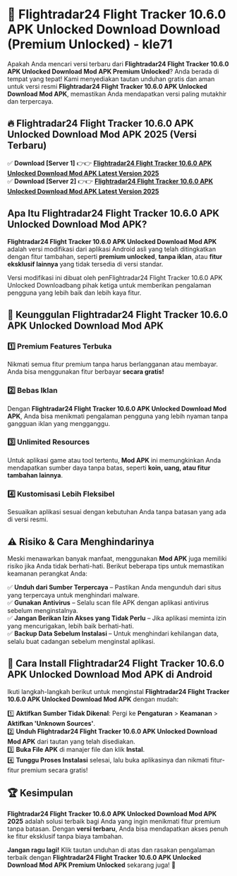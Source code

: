# 🎯 Flightradar24 Flight Tracker 10.6.0 APK Unlocked Download  Download (Premium Unlocked) -  kle71

Apakah Anda mencari versi terbaru dari **Flightradar24 Flight Tracker 10.6.0 APK Unlocked Download Mod APK Premium Unlocked**? Anda berada di tempat yang tepat! Kami menyediakan tautan unduhan gratis dan aman untuk versi resmi **Flightradar24 Flight Tracker 10.6.0 APK Unlocked Download Mod APK**, memastikan Anda mendapatkan versi paling mutakhir dan terpercaya.

## 🔥 Flightradar24 Flight Tracker 10.6.0 APK Unlocked Download Mod APK 2025 (Versi Terbaru)

✅ **Download [Server 1]** 👉👉 [**Flightradar24 Flight Tracker 10.6.0 APK Unlocked Download Mod APK Latest Version 2025**](https://momento.my/?title=Flightradar24_Flight_Tracker_10.6.0_APK_Unlocked_Download)  
✅ **Download [Server 2]** 👉👉 [**Flightradar24 Flight Tracker 10.6.0 APK Unlocked Download Mod APK Latest Version 2025**](https://momento.my/?title=Flightradar24_Flight_Tracker_10.6.0_APK_Unlocked_Download)  

## Apa Itu Flightradar24 Flight Tracker 10.6.0 APK Unlocked Download Mod APK?

**Flightradar24 Flight Tracker 10.6.0 APK Unlocked Download Mod APK** adalah versi modifikasi dari aplikasi Android asli yang telah ditingkatkan dengan fitur tambahan, seperti **premium unlocked**, **tanpa iklan**, atau **fitur eksklusif lainnya** yang tidak tersedia di versi standar.

Versi modifikasi ini dibuat oleh penFlightradar24 Flight Tracker 10.6.0 APK Unlocked Downloadbang pihak ketiga untuk memberikan pengalaman pengguna yang lebih baik dan lebih kaya fitur.

## 🎯 Keunggulan Flightradar24 Flight Tracker 10.6.0 APK Unlocked Download Mod APK

### 1️⃣ Premium Features Terbuka
Nikmati semua fitur premium tanpa harus berlangganan atau membayar. Anda bisa menggunakan fitur berbayar **secara gratis!**

### 2️⃣ Bebas Iklan
Dengan **Flightradar24 Flight Tracker 10.6.0 APK Unlocked Download Mod APK**, Anda bisa menikmati pengalaman pengguna yang lebih nyaman tanpa gangguan iklan yang mengganggu.

### 3️⃣ Unlimited Resources
Untuk aplikasi game atau tool tertentu, **Mod APK** ini memungkinkan Anda mendapatkan sumber daya tanpa batas, seperti **koin, uang, atau fitur tambahan lainnya**.

### 4️⃣ Kustomisasi Lebih Fleksibel
Sesuaikan aplikasi sesuai dengan kebutuhan Anda tanpa batasan yang ada di versi resmi.

## ⚠️ Risiko & Cara Menghindarinya

Meski menawarkan banyak manfaat, menggunakan **Mod APK** juga memiliki risiko jika Anda tidak berhati-hati. Berikut beberapa tips untuk memastikan keamanan perangkat Anda:

✅ **Unduh dari Sumber Terpercaya** – Pastikan Anda mengunduh dari situs yang terpercaya untuk menghindari malware.  
✅ **Gunakan Antivirus** – Selalu scan file APK dengan aplikasi antivirus sebelum menginstalnya.  
✅ **Jangan Berikan Izin Akses yang Tidak Perlu** – Jika aplikasi meminta izin yang mencurigakan, lebih baik berhati-hati.  
✅ **Backup Data Sebelum Instalasi** – Untuk menghindari kehilangan data, selalu buat cadangan sebelum menginstal aplikasi.

## 📌 Cara Install Flightradar24 Flight Tracker 10.6.0 APK Unlocked Download Mod APK di Android

Ikuti langkah-langkah berikut untuk menginstal **Flightradar24 Flight Tracker 10.6.0 APK Unlocked Download Mod APK** dengan mudah:

1️⃣ **Aktifkan Sumber Tidak Dikenal**: Pergi ke **Pengaturan** > **Keamanan** > **Aktifkan 'Unknown Sources'**.  
2️⃣ **Unduh Flightradar24 Flight Tracker 10.6.0 APK Unlocked Download Mod APK** dari tautan yang telah disediakan.  
3️⃣ **Buka File APK** di manajer file dan klik **Instal**.  
4️⃣ **Tunggu Proses Instalasi** selesai, lalu buka aplikasinya dan nikmati fitur-fitur premium secara gratis!

## 🏆 Kesimpulan

**Flightradar24 Flight Tracker 10.6.0 APK Unlocked Download Mod APK 2025** adalah solusi terbaik bagi Anda yang ingin menikmati fitur premium tanpa batasan. Dengan **versi terbaru**, Anda bisa mendapatkan akses penuh ke fitur eksklusif tanpa biaya tambahan.

**Jangan ragu lagi!** Klik tautan unduhan di atas dan rasakan pengalaman terbaik dengan **Flightradar24 Flight Tracker 10.6.0 APK Unlocked Download Mod APK Premium Unlocked** sekarang juga! 🚀
